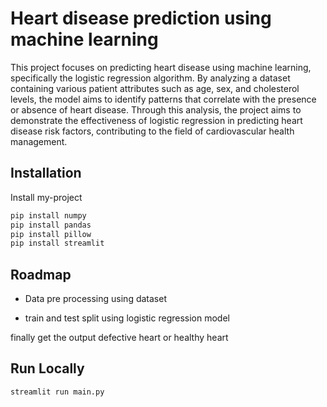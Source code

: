 
# Heart disease prediction using machine learning

This project focuses on predicting heart disease using machine learning, specifically the logistic regression algorithm. By analyzing a dataset containing various patient attributes such as age, sex, and cholesterol levels, the model aims to identify patterns that correlate with the presence or absence of heart disease. Through this analysis, the project aims to demonstrate the effectiveness of logistic regression in predicting heart disease risk factors, contributing to the field of cardiovascular health management.








## Installation

Install my-project

```bash
pip install numpy
pip install pandas
pip install pillow
pip install streamlit
```
    
## Roadmap

- Data pre processing using dataset

- train and test split using logistic regression model


finally get the output defective heart or healthy heart
## Run Locally



```bash
streamlit run main.py
```

